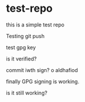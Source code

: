 # test-repo

this is a simple test repo

Testing git push

test gpg key

is it verified?

commit iwth sign?
o
aldhafiod

finally GPG signing is working.

is it still working?
